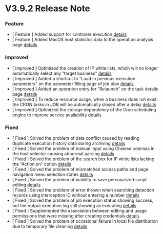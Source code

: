 # V3.9.2 Release Note




### Feature
- [ Feature ] Added support for container execution [details](http://github.com/TencentBlueKing/bk-job/issues/2725)
- [ Feature ] Added MacOS host statistics data to the operation analysis page [details](http://github.com/TencentBlueKing/bk-job/issues/2842)


### Improved
- [ Improved ] Optimized the creation of IP white lists, which will no longer automatically select any "target business" [details](http://github.com/TencentBlueKing/bk-job/issues/2892)
- [ Improved ] Added a shortcut to "Load in previous execution parameters" on the parameter filling page of job plan [details](http://github.com/TencentBlueKing/bk-job/issues/2824)
- [ Improved ] Added an operation entry for "Relaunch" on the task details page [details](http://github.com/TencentBlueKing/bk-job/issues/2823)
- [ Improved ] To reduce resource usage, when a business does not exist, the CRON tasks in JOB will be automatically closed after a delay [details](http://github.com/TencentBlueKing/bk-job/issues/621)
- [ Improved ] Optimized the storage dependency of the Cron scheduling engine to improve service availability [details](http://github.com/TencentBlueKing/bk-job/issues/2809)


### Fixed
- [ Fixed ] Solved the problem of data conflict caused by reading duplicate execution history data during archiving [details](http://github.com/TencentBlueKing/bk-job/issues/2962)
- [ Fixed ] Solved the problem of manual input using Chinese commas in the host selector causing abnormal parsing [details](http://github.com/TencentBlueKing/bk-job/issues/2945)
- [ Fixed ] Solved the problem of the search box for IP white lists lacking the "Action on" option [details](http://github.com/TencentBlueKing/bk-job/issues/2872)
- [ Fixed ] Solved the problem of mismatched access paths and page navigation menu selection states [details](http://github.com/TencentBlueKing/bk-job/issues/2834)
- [ Fixed ] Solved the problem of inability to save personalized script editing [details](http://github.com/TencentBlueKing/bk-job/issues/2838)
- [ Fixed ] Solved the problem of error thrown when searching detection records using interception ID without entering a number [details](http://github.com/TencentBlueKing/bk-job/issues/2837)
- [ Fixed ] Solved the problem of job execution status showing success, but the output execution log still showing as executing [details](http://github.com/TencentBlueKing/bk-job/issues/2849)
- [ Fixed ] Supplemented the association between editing and usage permissions that were missing after creating credentials [details](http://github.com/TencentBlueKing/bk-job/issues/2457)
- [ Fixed ] Solved the problem of occasional failure in local file distribution due to temporary file cleaning [details](http://github.com/TencentBlueKing/bk-job/issues/2771)